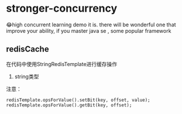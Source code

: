 # stronger-concurrency
😂high concurrent learning demo it is. there will be wonderful one that improve your  ability, if you master java se , some popular framework

## redisCache

在代码中使用StringRedisTemplate进行缓存操作

1. string类型
    
注意：

```
redisTemplate.opsForValue().setBit(key, offset, value);
redisTemplate.opsForValue().getBit(key, offset);
``` 

